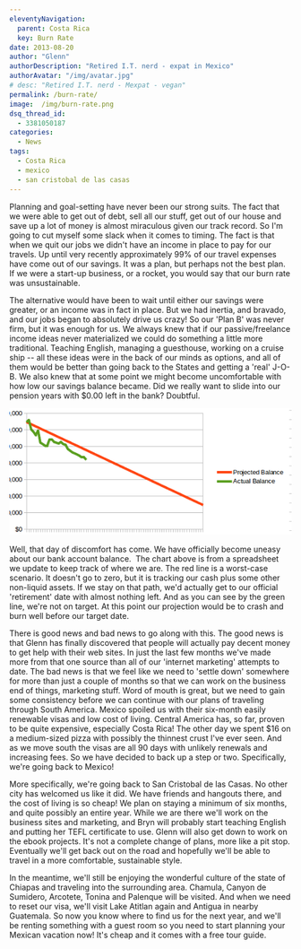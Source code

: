 ```yaml
---
eleventyNavigation:
  parent: Costa Rica
  key: Burn Rate
date: 2013-08-20
author: "Glenn"
authorDescription: "Retired I.T. nerd - expat in Mexico"
authorAvatar: "/img/avatar.jpg"
# desc: "Retired I.T. nerd - Mexpat - vegan"
permalink: /burn-rate/
image:  /img/burn-rate.png
dsq_thread_id:
  - 3381050187
categories:
  - News
tags:
  - Costa Rica
  - mexico
  - san cristobal de las casas
---
```

Planning and goal-setting have never been our strong suits. The fact that we were able to get out of debt, sell all our stuff, get out of our house and save up a lot of money is almost miraculous given our track record. So I'm going to cut myself some slack when it comes to timing. The fact is that when we quit our jobs we didn't have an income in place to pay for our travels. Up until very recently approximately 99% of our travel expenses have come out of our savings. It was a plan, but perhaps not the best plan. If we were a start-up business, or a rocket, you would say that our burn rate was unsustainable.

The alternative would have been to wait until either our savings were greater, or an income was in fact in place. But we had inertia, and bravado, and our jobs began to absolutely drive us crazy! So our 'Plan B' was never firm, but it was enough for us. We always knew that if our passive/freelance income ideas never materialized we could do something a little more traditional. Teaching English, managing a guesthouse, working on a cruise ship -- all these ideas were in the back of our minds as options, and all of them would be better than going back to the States and getting a 'real' J-O-B. We also knew that at some point we might become uncomfortable with how low our savings balance became. Did we really want to slide into our pension years with $0.00 left in the bank? Doubtful.

![](/img/2013/08/burn-rate.png)

Well, that day of discomfort has come. We have officially become uneasy about our bank account balance.  The chart above is from a spreadsheet we update to keep track of where we are. The red line is a worst-case scenario. It doesn't go to zero, but it is tracking our cash plus some other non-liquid assets. If we stay on that path, we'd actually get to our official 'retirement' date with almost nothing left. And as you can see by the green line, we're not on target. At this point our projection would be to crash and burn well before our target date.

There is good news and bad news to go along with this. The good news is that Glenn has finally discovered that people will actually pay decent money to get help with their web sites. In just the last few months we've made more from that one source than all of our 'internet marketing' attempts to date. The bad news is that we feel like we need to 'settle down' somewhere for more than just a couple of months so that we can work on the business end of things, marketing stuff. Word of mouth is great, but we need to gain some consistency before we can continue with our plans of traveling through South America. Mexico spoiled us with their six-month easily renewable visas and low cost of living. Central America has, so far, proven to be quite expensive, especially Costa Rica! The other day we spent $16 on a medium-sized pizza with possibly the thinnest crust I've ever seen. And as we move south the visas are all 90 days with unlikely renewals and increasing fees. So we have decided to back up a step or two. Specifically, we're going back to Mexico!

More specifically, we're going back to San Cristobal de las Casas. No other city has welcomed us like it did. We have friends and hangouts there, and the cost of living is so cheap! We plan on staying a minimum of six months, and quite possibly an entire year. While we are there we'll work on the business sites and marketing, and Bryn will probably start teaching English and putting her TEFL certificate to use. Glenn will also get down to work on the ebook projects. It's not a complete change of plans, more like a pit stop. Eventually we'll get back out on the road and hopefully we'll be able to travel in a more comfortable, sustainable style.

In the meantime, we'll still be enjoying the wonderful culture of the state of Chiapas and traveling into the surrounding area. Chamula, Canyon de Sumidero, Arcotete, Tonina and Palenque will be visited. And when we need to reset our visa, we'll visit Lake Atitlan again and Antigua in nearby Guatemala. So now you know where to find us for the next year, and we'll be renting something with a guest room so you need to start planning your Mexican vacation now! It's cheap and it comes with a free tour guide.
